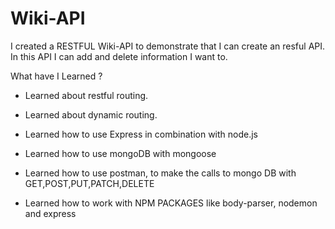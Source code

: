 # Wiki-API
 I created a RESTFUL Wiki-API to demonstrate that I can create an resful API. In this API I can add and delete information I want to.

What have I Learned ?

- Learned about restful routing. 

- Learned about dynamic routing.

- Learned how to use Express in combination with node.js

- Learned how to use mongoDB with mongoose

- Learned how to use postman, to make the calls to mongo DB with GET,POST,PUT,PATCH,DELETE

- Learned how to work with NPM PACKAGES like body-parser, nodemon and express
